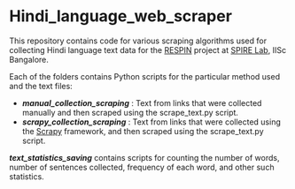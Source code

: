 # Hindi_language_web_scraper

This repository contains code for various scraping algorithms used for collecting Hindi language text data for the [RESPIN](https://respin.iisc.ac.in/) project at [SPIRE Lab](https://spire.ee.iisc.ac.in/spire/index.php), IISc Bangalore.

Each of the folders contains Python scripts for the particular method used and the text files:

- ***manual_collection_scraping*** : Text from links that were collected manually and then scraped using the scrape_text.py script.
- ***scrapy_collection_scraping*** : Text from links that were collected using the [Scrapy](https://scrapy.org/) framework, and then scraped using the scrape_text.py script.

***text_statistics_saving*** contains scripts for counting the number of words, number of sentences collected, frequency of each word, and other such statistics.
